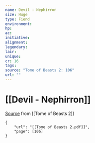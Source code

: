 ```yaml
---
name: Devil - Nephirron
size: Huge
type: Fiend
environment: 
hp: 
ac: 
initiative: 
alignment: 
legendary: 
lair: 
unique: 
cr: 16
tags: 
source: "Tome of Beasts 2: 106"
url: ""
---
```

# [[Devil - Nephirron]]

[Source](zotero://open-pdf/library/items/9UQIAB6R?page=106) from [[Tome of Beasts 2]]

```pdf
{
	"url": "[[Tome of Beasts 2.pdf]]",
	"page": [106]
}
```

